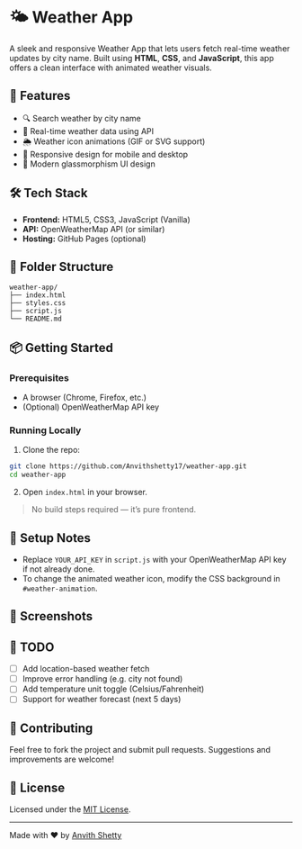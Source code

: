 # 🌤️ Weather App

A sleek and responsive Weather App that lets users fetch real-time weather updates by city name. Built using **HTML**, **CSS**, and **JavaScript**, this app offers a clean interface with animated weather visuals.

## 🚀 Features

- 🔍 Search weather by city name
- 📡 Real-time weather data using API
- 🌦️ Weather icon animations (GIF or SVG support)
- 📱 Responsive design for mobile and desktop
- 🎨 Modern glassmorphism UI design

## 🛠️ Tech Stack

- **Frontend:** HTML5, CSS3, JavaScript (Vanilla)
- **API:** OpenWeatherMap API (or similar)
- **Hosting:** GitHub Pages (optional)

## 📂 Folder Structure

```
weather-app/
├── index.html
├── styles.css
├── script.js
└── README.md
```

## 📦 Getting Started

### Prerequisites

- A browser (Chrome, Firefox, etc.)
- (Optional) OpenWeatherMap API key

### Running Locally

1. Clone the repo:
```bash
git clone https://github.com/Anvithshetty17/weather-app.git
cd weather-app
```

2. Open `index.html` in your browser.

> No build steps required — it’s pure frontend.

## 🔧 Setup Notes

- Replace `YOUR_API_KEY` in `script.js` with your OpenWeatherMap API key if not already done.
- To change the animated weather icon, modify the CSS background in `#weather-animation`.

## 📸 Screenshots



## 📌 TODO

- [ ] Add location-based weather fetch
- [ ] Improve error handling (e.g. city not found)
- [ ] Add temperature unit toggle (Celsius/Fahrenheit)
- [ ] Support for weather forecast (next 5 days)

## 🤝 Contributing

Feel free to fork the project and submit pull requests. Suggestions and improvements are welcome!

## 📄 License

Licensed under the [MIT License](LICENSE).

---

Made with ❤️ by [Anvith Shetty](https://github.com/Anvithshetty17)
